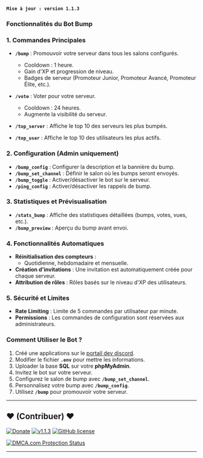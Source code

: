 **`Mise à jour : version 1.1.3`**

### **Fonctionnalités du Bot Bump**

### **1. Commandes Principales**
- **`/bump`** : Promouvoir votre serveur dans tous les salons configurés.  
  - Cooldown : 1 heure.  
  - Gain d'XP et progression de niveau.  
  - Badges de serveur (Promoteur Junior, Promoteur Avancé, Promoteur Élite, etc.).  

- **`/vote`** : Voter pour votre serveur.  
  - Cooldown : 24 heures.  
  - Augmente la visibilité du serveur.  

- **`/top_server`** : Affiche le top 10 des serveurs les plus bumpés.  
- **`/top_user`** : Affiche le top 10 des utilisateurs les plus actifs.  

### **2. Configuration (Admin uniquement)**
- **`/bump_config`** : Configurer la description et la bannière du bump.  
- **`/bump_set_channel`** : Définir le salon où les bumps seront envoyés.  
- **`/bump_toggle`** : Activer/désactiver le bot sur le serveur.  
- **`/ping_config`** : Activer/désactiver les rappels de bump.  

### **3. Statistiques et Prévisualisation**
- **`/stats_bump`** : Affiche des statistiques détaillées (bumps, votes, vues, etc.).  
- **`/bump_preview`** : Aperçu du bump avant envoi.  

### **4. Fonctionnalités Automatiques**
- **Réinitialisation des compteurs** :  
  - Quotidienne, hebdomadaire et mensuelle.  
- **Création d'invitations** : Une invitation est automatiquement créée pour chaque serveur.  
- **Attribution de rôles** : Rôles basés sur le niveau d'XP des utilisateurs.  

### **5. Sécurité et Limites**
- **Rate Limiting** : Limite de 5 commandes par utilisateur par minute.  
- **Permissions** : Les commandes de configuration sont réservées aux administrateurs.  

### **Comment Utiliser le Bot ?**
1. Créé une applications sur le [portail dev discord](https://discord.com/developers/applications).
2. Modifier le fichier **`.env`** pour mettre les informations.
3. Uploader la base **SQL** sur votre **phpMyAdmin**.
4. Invitez le bot sur votre serveur.  
5. Configurez le salon de bump avec **`/bump_set_channel`**.  
6. Personnalisez votre bump avec **`/bump_config`**.  
7. Utilisez **`/bump`** pour promouvoir votre serveur.

--------------------------------------------------------------------------------------------------------------------------------------

## <strong>❤️</strong> (Contribuer) <strong>❤️</strong>

[![Donate](https://img.shields.io/badge/paypal-donate-yellow.svg?style=flat)](https://www.paypal.me/nuggan85) [![v1.1.3](http://img.shields.io/badge/zip-v1.1.3-blue.svg)](https://github.com/NuggaN85/bumper/archive/master.zip) [![GitHub license](https://img.shields.io/github/license/NuggaN85/Protection-Anti-Plagiat)](https://github.com/NuggaN85/bumper)

<a target="_blank" href="https://www.dmca.com/Protection/Status.aspx?ID=e1725bf3-1ec4-44bb-b65e-0a20fd4919fa&refurl=https://github.com/NuggaN85/bumper" title="DMCA.com Protection Status" class="dmca-badge"> <img src ="https://images.dmca.com/Badges/dmca_protected_sml_120d.png?ID=e1725bf3-1ec4-44bb-b65e-0a20fd4919fa"  alt="DMCA.com Protection Status" /></a>

--------------------------------------------------------------------------------------------------------------------------------------
